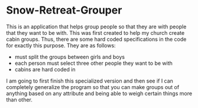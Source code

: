 # Snow-Retreat-Grouper

This is an application that helps group people so that they are with people that they want to be with. This was first created to help my church create cabin groups. Thus, there are some hard coded specifications in the code for exactly this purpose. They are as follows:

- must split the groups between girls and boys
- each person must select three other people they want to be with
- cabins are hard coded in


I am going to first finish this specialized version and then see if I can completely generalize the program so that you can make groups out of anything based on any attribute and being able to weigh certain things more than other.
